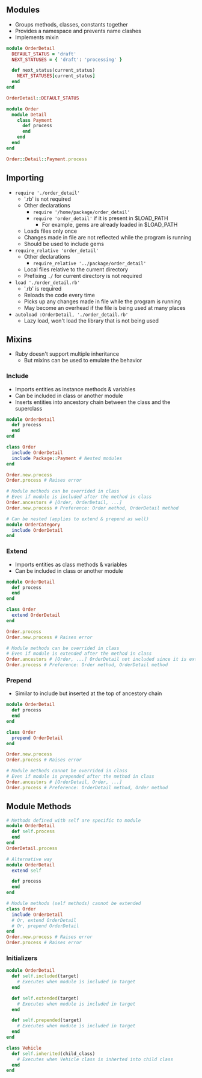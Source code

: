 ## Modules
- Groups methods, classes, constants together
- Provides a namespace and prevents name clashes
- Implements mixin

```rb
module OrderDetail
  DEFAULT_STATUS = 'draft'
  NEXT_STATUSES = { 'draft': 'processing' }

  def next_status(current_status)
    NEXT_STATUSES[current_status]
  end
end

OrderDetail::DEFAULT_STATUS

module Order
  module Detail
    class Payment
      def process
      end
    end
  end
end

Order::Detail::Payment.process
```

## Importing
- `require './order_detail'`
  - '.rb' is not required
  - Other declarations
    - `require '/home/package/order_detail'`
    - `require 'order_detail'` if it is present in $LOAD_PATH
      - For example, gems are already loaded in $LOAD_PATH
  - Loads files only once
  - Changes made in file are not reflected while the program is running
  - Should be used to include gems
- `require_relative 'order_detail'`
  - Other declarations
    - `require_relative '../package/order_detail'`
  - Local files relative to the current directory
  - Prefixing `./` for current directory is not required
- `load './order_detail.rb'`
  - '.rb' is required
  - Reloads the code every time
  - Picks up any changes made in file while the program is running
  - May become an overhead if the file is being used at many places
- `autoload :OrderDetail, './order_detail.rb'`
  - Lazy load, won't load the library that is not being used

## Mixins
- Ruby doesn't support multiple inheritance
  - But mixins can be used to emulate the behavior

### Include
- Imports entities as instance methods & variables
- Can be included in class or another module
- Inserts entities into ancestory chain between the class and the superclass

```rb
module OrderDetail
  def process
  end
end

class Order
  include OrderDetail
  include Package::Payment # Nested modules
end

Order.new.process
Order.process # Raises error

# Module methods can be overrided in class
# Even if module is included after the method in class
Order.ancestors # [Order, OrderDetail, ...]
Order.new.process # Preference: Order method, OrderDetail method

# Can be nested (applies to extend & prepend as well)
module OrderCategory
  include OrderDetail
end
```

### Extend
- Imports entities as class methods & variables
- Can be included in class or another module

```rb
module OrderDetail
  def process
  end
end

class Order
  extend OrderDetail
end

Order.process
Order.new.process # Raises error

# Module methods can be overrided in class
# Even if module is extended after the method in class
Order.ancestors # [Order, ...] OrderDetail not included since it is extended to the class
Order.process # Preference: Order method, OrderDetail method
```

### Prepend
- Similar to include but inserted at the top of ancestory chain

```rb
module OrderDetail
  def process
  end
end

class Order
  prepend OrderDetail
end

Order.new.process
Order.process # Raises error

# Module methods cannot be overrided in class
# Even if module is prepended after the method in class
Order.ancestors # [OrderDetail, Order, ...]
Order.process # Preference: OrderDetail method, Order method
```

## Module Methods
```rb
# Methods defined with self are specific to module
module OrderDetail
  def self.process
  end
end
OrderDetail.process

# Alternative way
module OrderDetail
  extend self

  def process
  end
end

# Module methods (self methods) cannot be extended
class Order
  include OrderDetail
  # Or, extend OrderDetail
  # Or, prepend OrderDetail
end
Order.new.process # Raises error
Order.process # Raises error
```

### Initializers
```rb
module OrderDetail
  def self.included(target)
    # Executes when module is included in target
  end

  def self.extended(target)
    # Executes when module is included in target
  end

  def self.prepended(target)
    # Executes when module is included in target
  end
end

class Vehicle
  def self.inherited(child_class)
    # Executes when Vehicle class is inherted into child class
  end
end
```
